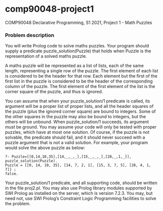 # comp90048-project1
COMP90048 Declarative Programming, S1 2021, Project 1 - Math Puzzles

### Problem description
You will write Prolog code to solve maths puzzles. Your program should supply a predicate puzzle_solution(Puzzle) that holds when Puzzle is the representation of a solved maths puzzle.

A maths puzzle will be represented as a list of lists, each of the same length, representing a single row of the puzzle. The first element of each list is considered to be the header for that row. Each element but the first of the first list in the puzzle is considered to be the header of the corresponding column of the puzzle. The first element of the first element of the list is the corner square of the puzzle, and thus is ignored.

You can assume that when your puzzle_solution/1 predicate is called, its argument will be a proper list of proper lists, and all the header squares of the puzzle (plus the ignored corner square) are bound to integers. Some of the other squares in the puzzle may also be bound to integers, but the others will be unbound. When puzzle_solution/1 succeeds, its argument must be ground. You may assume your code will only be tested with proper puzzles, which have at most one solution. Of course, if the puzzle is not solvable, the predicate should fail, and it should never succeed with a puzzle argument that is not a valid solution. For example,
your program would solve the above puzzle as below:

    ?- Puzzle=[[0,14,10,35],[14,_,_,_],[15,_,_,_],[28,_,1,_]], puzzle_solution(Puzzle).
    Puzzle = [[0, 14, 10, 35], [14, 7, 2, 1], [15, 3, 7, 5], [28, 4, 1, 7]] ;
    false.

Your puzzle_solution/1 predicate, and all supporting code, should be written in the file proj2.pl. You may also use Prolog library modules supported by SWI Prolog as installed on the server, which is version 7.2.3. You may, but need not, use SWI Prolog’s Constraint Logic Programming facilities to solve the problem.
